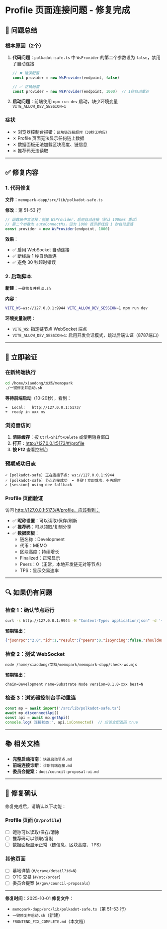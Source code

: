 # Profile 页面连接问题 - 修复完成

## 🎯 问题总结

### 根本原因（2个）

1. **代码问题**：`polkadot-safe.ts` 中 `WsProvider` 的第二个参数设为 `false`，禁用了自动连接
   ```typescript
   // ❌ 错误配置
   const provider = new WsProvider(endpoint, false)
   
   // ✅ 正确配置
   const provider = new WsProvider(endpoint, 1000)  // 1秒自动重连
   ```

2. **启动问题**：前端使用 `npm run dev` 启动，缺少环境变量 `VITE_ALLOW_DEV_SESSION=1`

### 症状

- ✗ 浏览器控制台报错：`区块链连接超时（30秒无响应）`
- ✗ Profile 页面无法显示任何链上数据
- ✗ 数据面板无法加载区块高度、链信息
- ✗ 推荐码无法读取

---

## ✅ 修复内容

### 1. 代码修复

**文件**：`memopark-dapp/src/lib/polkadot-safe.ts`

**修改**：第 51-53 行
```typescript
// 函数级中文注释：创建 WsProvider，启用自动连接（默认 1000ms 重试）
// 第二个参数为 autoConnectMs，设为 1000 表示断线后 1 秒自动重连
const provider = new WsProvider(endpoint, 1000)
```

**效果**：
- ✅ 启用 WebSocket 自动连接
- ✅ 断线后 1 秒自动重连
- ✅ 避免 30 秒超时错误

### 2. 启动脚本

**新建**：`一键修复并启动.sh`

**内容**：
```bash
VITE_WS=ws://127.0.0.1:9944 VITE_ALLOW_DEV_SESSION=1 npm run dev
```

**环境变量说明**：
- `VITE_WS`: 指定链节点 WebSocket 端点
- `VITE_ALLOW_DEV_SESSION=1`: 启用开发会话模式，跳过后端认证（8787端口）

---

## 🚀 立即验证

### 在新终端执行

```bash
cd /home/xiaodong/文档/memopark
./一键修复并启动.sh
```

**等待前端启动**（10-20秒），看到：
```
➜  Local:   http://127.0.0.1:5173/
➜  ready in xxx ms
```

### 浏览器访问

1. **清除缓存**：按 `Ctrl+Shift+Delete` 或使用隐身窗口
2. **打开**：http://127.0.0.1:5173/#/profile
3. **按 F12** 查看控制台

### 预期成功日志

```
✓ [polkadot-safe] 正在连接节点: ws://127.0.0.1:9944
✓ [polkadot-safe] 节点连接成功  ← 关键！立即成功，不再超时
✓ [session] using dev fallback
```

### Profile 页面验证

访问 http://127.0.0.1:5173/#/profile，应该看到：

- ✅ **昵称设置**：可以读取/保存/刷新
- ✅ **推荐码**：可以领取/复制分享
- ✅ **数据面板**：
  - 链名称：Development
  - 代币：MEMO
  - 区块高度：持续增长
  - Finalized：正常显示
  - Peers：0（正常，本地开发链无对等节点）
  - TPS：显示交易速率

---

## 🔍 如果仍有问题

### 检查 1：确认节点运行

```bash
curl -s http://127.0.0.1:9944 -H "Content-Type: application/json" -d '{"id":1,"jsonrpc":"2.0","method":"system_health"}'
```

**预期输出**：
```json
{"jsonrpc":"2.0","id":1,"result":{"peers":0,"isSyncing":false,"shouldHavePeers":false}}
```

### 检查 2：测试 WebSocket

```bash
node /home/xiaodong/文档/memopark/memopark-dapp/check-ws.mjs
```

**预期输出**：
```
chain=Development name=Substrate Node version=0.1.0-xxx best=N
```

### 检查 3：浏览器控制台手动重连

```js
const mp = await import('/src/lib/polkadot-safe.ts')
await mp.disconnectApi()
const api = await mp.getApi()
console.log('连接状态:', api.isConnected)  // 应该立即返回 true
```

---

## 📚 相关文档

- **完整启动指南**：`快速启动节点.md`
- **前端连接诊断**：`诊断前端连接.md`
- **委员会提案**：`docs/council-proposal-ui.md`

---

## 🎉 修复确认

修复完成后，请确认以下功能：

### Profile 页面 (`#/profile`)
- [ ] 昵称可以读取/保存/清除
- [ ] 推荐码可以领取/复制
- [ ] 数据面板显示正常（链信息、区块高度、TPS）

### 其他页面
- [ ] 墓地详情 (`#/grave/detail?id=N`)
- [ ] OTC 交易 (`#/otc/order`)
- [ ] 委员会提案 (`#/gov/council-proposals`)

---

**修复时间**：2025-10-01
**修复文件**：
- `memopark-dapp/src/lib/polkadot-safe.ts`（第 51-53 行）
- `一键修复并启动.sh`（新建）
- `FRONTEND_FIX_COMPLETE.md`（本文档）

